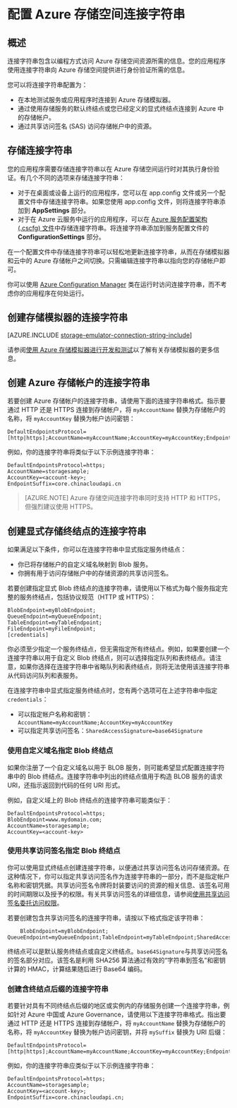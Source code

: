 ﻿<properties 
	pageTitle="配置 Azure Storage | Azure 的连接字符串" 
	description="了解如何配置 Azure 存储帐户的连接字符串。连接字符串包含对以编程方式访问存储帐户中的资源进行身份验证所需的信息。连接字符串可以为您自己的一个帐户封装您的帐户访问密钥，也可以包含一个共享访问签名，用于在没有访问密钥的情况下访问某个帐户中的资源。" 
	services="storage" 
	documentationCenter="" 
	authors="tamram" 
	manager="adinah" 
	editor="cgronlun"/>

<tags 
	ms.service="storage" 
	ms.date="02/17/2016"
	wacn.date="04/11/2016"/>

# 配置 Azure 存储空间连接字符串

## 概述

连接字符串包含以编程方式访问 Azure 存储空间资源所需的信息。您的应用程序使用连接字符串向 Azure 存储空间提供进行身份验证所需的信息。

您可以将连接字符串配置为：

- 在本地测试服务或应用程序时连接到 Azure 存储模拟器。
- 通过使用存储服务的默认终结点或您已经定义的显式终结点连接到 Azure 中的存储帐户。
- 通过共享访问签名 (SAS) 访问存储帐户中的资源。

## 存储连接字符串

您的应用程序需要存储连接字符串以在 Azure 存储空间运行时对其执行身份验证。有几个不同的选项来存储连接字符串：

- 对于在桌面或设备上运行的应用程序，您可以在 app.config 文件或另一个配置文件中存储连接字符串。如果您使用 app.config 文件，则将连接字符串添加到 **AppSettings** 部分。
- 对于在 Azure 云服务中运行的应用程序，可以在 [Azure 服务配置架构 (.cscfg) 文件](https://msdn.microsoft.com/zh-cn/library/ee758710.aspx)中存储连接字符串。将连接字符串添加到服务配置文件的 **ConfigurationSettings** 部分。

在一个配置文件中存储连接字符串可以轻松地更新连接字符串，从而在存储模拟器和云中的 Azure 存储帐户之间切换。只需编辑连接字符串以指向您的存储帐户即可。

你可以使用 [Azure Configuration Manager](https://www.nuget.org/packages/Microsoft.WindowsAzure.ConfigurationManager/) 类在运行时访问连接字符串，而不考虑你的应用程序在何处运行。

## 创建存储模拟器的连接字符串

[AZURE.INCLUDE [storage-emulator-connection-string-include](../includes/storage-emulator-connection-string-include.md)]

请参阅[使用 Azure 存储模拟器进行开发和测试](/documentation/articles/storage-use-emulator)以了解有关存储模拟器的更多信息。

## 创建 Azure 存储帐户的连接字符串

若要创建 Azure 存储帐户的连接字符串，请使用下面的连接字符串格式。指示要通过 HTTP 还是 HTTPS 连接到存储帐户，将 `myAccountName` 替换为存储帐户的名称，将 `myAccountKey` 替换为帐户访问密钥：

    DefaultEndpointsProtocol=[http|https];AccountName=myAccountName;AccountKey=myAccountKey;EndpointSuffix=core.chinacloudapi.cn

例如，你的连接字符串将类似于以下示例连接字符串：
 
	DefaultEndpointsProtocol=https;
	AccountName=storagesample;
	AccountKey=<account-key>;
	EndpointSuffix=core.chinacloudapi.cn

> [AZURE.NOTE] Azure 存储空间连接字符串同时支持 HTTP 和 HTTPS，但强烈建议使用 HTTPS。
    
## 创建显式存储终结点的连接字符串

如果满足以下条件，你可以在连接字符串中显式指定服务终结点：

- 你已将存储帐户的自定义域名映射到 Blob 服务。
- 你拥有用于访问存储帐户中的存储资源的共享访问签名。

若要创建指定显式 Blob 终结点的连接字符串，请使用以下格式为每个服务指定完整的服务终结点，包括协议规范（HTTP 或 HTTPS）：

	BlobEndpoint=myBlobEndpoint;
	QueueEndpoint=myQueueEndpoint;
	TableEndpoint=myTableEndpoint;
	FileEndpoint=myFileEndpoint;
	[credentials]


你必须至少指定一个服务终结点，但无需指定所有终结点。例如，如果要创建一个连接字符串以用于自定义 Blob 终结点，则可以选择指定队列和表终结点。请注意，如果你选择在连接字符串中省略队列和表终结点，则将无法使用该连接字符串从代码访问队列和表服务。

在连接字符串中显式指定服务终结点时，您有两个选项可在上述字符串中指定`credentials`：

- 可以指定帐户名称和密钥：`AccountName=myAccountName;AccountKey=myAccountKey` 
- 可以指定共享访问签名：`SharedAccessSignature=base64Signature`

### 使用自定义域名指定 Blob 终结点 

如果你注册了一个自定义域名以用于 BLOB 服务，则可能希望显式配置连接字符串中的 Blob 终结点。连接字符串中列出的终结点值用于构造 BLOB 服务的请求 URI，还指示返回到代码的任何 URI 形式。

例如，自定义域上的 Blob 终结点的连接字符串可能类似于：

	DefaultEndpointsProtocol=https;
	BlobEndpoint=www.mydomain.com;
	AccountName=storagesample;
	AccountKey=<account-key> 


### 使用共享访问签名指定 Blob 终结点 

你可以使用显式终结点创建连接字符串，以便通过共享访问签名访问存储资源。在这种情况下，你可以指定共享访问签名作为连接字符串的一部分，而不是指定帐户名称和密钥凭据。共享访问签名令牌将封装要访问的资源的相关信息、该签名可用的时间期限以及授予的权限。有关共享访问签名的详细信息，请参阅[使用共享访问签名委托访问权限](https://msdn.microsoft.com/zh-cn/library/ee395415.aspx)。

若要创建包含共享访问签名的连接字符串，请按以下格式指定该字符串：

```
    BlobEndpoint=myBlobEndpoint; QueueEndpoint=myQueueEndpoint;TableEndpoint=myTableEndpoint;SharedAccessSignature=base64Signature;EndpointSuffix=core.chinacloudapi.cn
```

终结点可以是默认服务终结点或自定义终结点。`base64Signature`与共享访问签名的签名部分对应。该签名是利用 SHA256 算法通过有效的“字符串到签名”和密钥计算的 HMAC，计算结果随后进行 Base64 编码。

### 创建含终结点后缀的连接字符串

若要针对具有不同终结点后缀的地区或实例内的存储服务创建一个连接字符串，例如针对 Azure 中国或 Azure Governance，请使用以下连接字符串格式。指出要通过 HTTP 还是 HTTPS 连接到存储帐户，将 `myAccountName` 替换为存储帐户的名称，将 `myAccountKey` 替换为帐户访问密钥，并将 `mySuffix` 替换为 URI 后缀：


	DefaultEndpointsProtocol=[http|https];AccountName=myAccountName;AccountKey=myAccountKey;EndpointSuffix=mySuffix;


例如，你的连接字符串应类似于以下示例连接字符串：

	DefaultEndpointsProtocol=https;
	AccountName=storagesample;
	AccountKey=<account-key>;
	EndpointSuffix=core.chinacloudapi.cn;


 
<!---HONumber=Mooncake_0405_2016-->